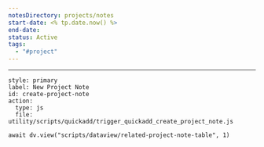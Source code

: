 ```yaml
---
notesDirectory: projects/notes
start-date: <% tp.date.now() %>
end-date: 
status: Active
tags:
  - "#project"
---
```



---
```meta-bind-button
style: primary
label: New Project Note
id: create-project-note
action:
  type: js
  file: utility/scripts/quickadd/trigger_quickadd_create_project_note.js
```
```dataviewjs
await dv.view("scripts/dataview/related-project-note-table", 1)
```

